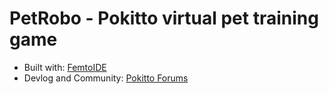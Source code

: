# PetRobo - Pokitto virtual pet training game

- Built with: [FemtoIDE](https://github.com/felipemanga/femtoide/)
- Devlog and Community: [Pokitto Forums](https://talk.pokitto.com/t/wip-game-petrobo/)
